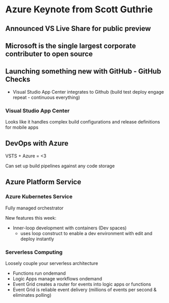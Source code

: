 # Azure Keynote from Scott Guthrie

## Announced VS Live Share for public preview

## Microsoft is the single largest corporate contributer to open source

## Launching something new with GitHub - GitHub Checks

- Visual Studio App Center integrates to Github (build test deploy engage repeat - continuous everything)

### Visual Studio App Center
 
 Looks like it handles complex build configurations and release definitions for mobile apps

## DevOps with Azure

VSTS + Azure = <3

Can set up build pipelines against any code storage

## Azure Platform Service


### Azure Kubernetes Service

Fully managed orchestrator

New features this week:

- Inner-loop development with containers (Dev spaces)
    - uses loop construct to enable a dev environment with edit and deploy instantly

### Serverless Computing

Loosely couple your serverless architecture

- Functions run ondemand
- Logic Apps manage workflows ondemand
- Event Grid creates a router for events into logic apps or functions
- Event Grid is reliable event delivery (millions of events per second & eliminates polling)